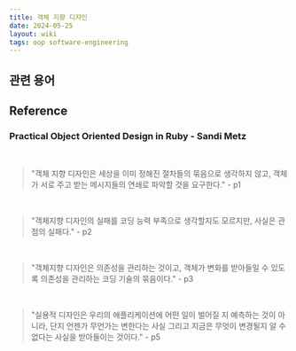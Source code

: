 ```yaml
---
title: 객체 지향 디자인
date: 2024-05-25
layout: wiki
tags: oop software-engineering
---
```



## 관련 용어


## Reference

### Practical Object Oriented Design in Ruby - Sandi Metz

<br/>

> "객체 지향 디자인은 세상을 이미 정해진 절차들의 묶음으로 생각하지 않고, 객체가 서로 주고 받는 메시지들의 연쇄로 파악할 것을 요구한다." - p1

<br/>

> "객체지향 디자인의 실패를 코딩 능력 부족으로 생각할지도 모르지만, 사실은 관점의 실패다." - p2

<br/>

> "객체지향 디자인은 의존성을 관리하는 것이고, 객체가 변화를 받아들일 수 있도록 의존성을 관리하는 코딩 기술의 묶음이다." - p3

<br/>

> "실용적 디자인은 우리의 애플리케이션에 어떤 일이 벌어질 지 예측하는 것이 아니라, 단지 언젠가 무언가는 변한다는 사실 그리고 지금은 무엇이 변경될지 알 수 없다는 사실을 받아들이는 것이다." - p5


